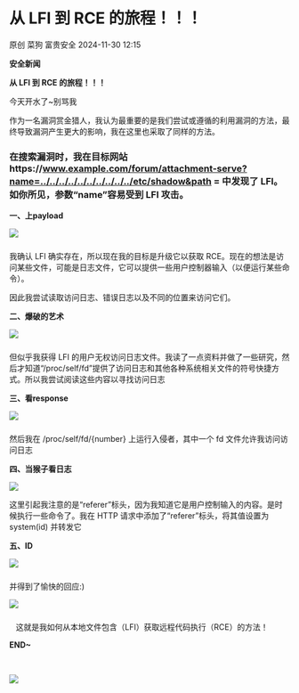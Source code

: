 #  从 LFI 到 RCE 的旅程！！！   
原创 菜狗  富贵安全   2024-11-30 12:15  
  
**安全新闻**  
  
**从 LFI 到 RCE 的旅程！！！**  
  
  
  
今天开水了~别骂我  
  
  
作为一名漏洞赏金猎人，我认为最重要的是我们尝试或遵循的利用漏洞的方法，最终导致漏洞产生更大的影响，我在这里也采取了同样的方法。  
  
  
### 在搜索漏洞时，我在目标网站https://www.example.com/forum/attachment-serve?name=../../../../../../../../../../etc/shadow&path = 中发现了 LFI。如你所见，参数“name”容易受到 LFI 攻击。  
  
  
**一、上payload**  
  
  
  
  
  
  
  
  
  
![](https://mmbiz.qpic.cn/sz_mmbiz_png/veA9QmcJk5mdibkdxmdQaUsicxB4amCuokzt2d9ia4PuzADbM5VKxf45AxPbStV3SpcDowr5y8Vrq5tJAbXfjtf5Q/640?wx_fmt=png&from=appmsg "")  
###   
  
  
  
  
我确认 LFI 确实存在，所以现在我的目标是升级它以获取 RCE。现在的想法是访问某些文件，可能是日志文件，它可以提供一些用户控制器输入（以便运行某些命令）。  
  
因此我尝试读取访问日志、错误日志以及不同的位置来访问它们。  
  
**二、爆破的艺术**  
  
  
  
  
  
  
  
  
  
![](https://mmbiz.qpic.cn/sz_mmbiz_png/veA9QmcJk5mdibkdxmdQaUsicxB4amCuokGLp9e7TjzBwInUj5u2L0GnehtLqJcB8GdibVr2U7noM3a5Vps07IiawQ/640?wx_fmt=png&from=appmsg "")  
###   
  
  
  
  
但似乎我获得 LFI 的用户无权访问日志文件。我读了一点资料并做了一些研究，然后才知道“/proc/self/fd”提供了访问日志和其他各种系统相关文件的符号快捷方式。所以我尝试阅读这些内容以寻找访问日志   
  
**三、看response**  
  
  
  
  
  
  
  
  
  
![](https://mmbiz.qpic.cn/sz_mmbiz_png/veA9QmcJk5mdibkdxmdQaUsicxB4amCuokspmibibnHj74iahZZewql6I4ib2iaeAIrTppdDxT2cM9CfwicncUuryjWv2w/640?wx_fmt=png&from=appmsg "")  
  
  
  
###   
  
  
  
  
然后我在 /proc/self/fd/{number} 上运行入侵者，其中一个 fd 文件允许我访问访问日志   
  
**四、当猴子看日志**  
  
  
  
  
  
  
  
  
  
![](https://mmbiz.qpic.cn/sz_mmbiz_png/veA9QmcJk5mdibkdxmdQaUsicxB4amCuokPh7L4FXORyhSkrn6FibVaZ1gHyx2eWVAhflpn4krex6ZwqQ832cE8JA/640?wx_fmt=png&from=appmsg "")  
  
  
  
  
这里引起我注意的是“referer”标头，因为我知道它是用户控制输入的内容。是时候执行一些命令了。我在 HTTP 请求中添加了“referer”标头，将其值设置为 system(id) 并转发它  
  
**五、ID**  
  
  
  
  
  
  
  
  
  
![](https://mmbiz.qpic.cn/sz_mmbiz_png/veA9QmcJk5mdibkdxmdQaUsicxB4amCuokFgtSx5NjX8V6v1VicIziaicp6jAicnxKicK6CDrdNw1jlvCXw00uJibu2U5A/640?wx_fmt=png&from=appmsg "")  
###   
  
  
  
  
并得到了愉快的回应:)  
  
![](https://mmbiz.qpic.cn/sz_mmbiz_png/veA9QmcJk5mdibkdxmdQaUsicxB4amCuokJoTbGwjz0RIjST9RoOM2RicR6BElogaXibiaWHicx0wE3iccyAEkb7gs64w/640?wx_fmt=png&from=appmsg "")  
###   
###   
  
  
  
  
  
  
  
   这就是我如何从本地文件包含（LFI）获取远程代码执行（RCE）的方法！  
  
**END~**  
  
  
  
  
  
  
                                  
  
![](https://mmbiz.qpic.cn/sz_mmbiz_png/veA9QmcJk5ndKIU0bgZ4tmS8GBvtPG9d8vPSJtht97ticy8UJUiaLPicEgsObibkiafLiaPxPlZ9TBKgCML5sUyhX0kg/640?wx_fmt=png "")  
  
  
